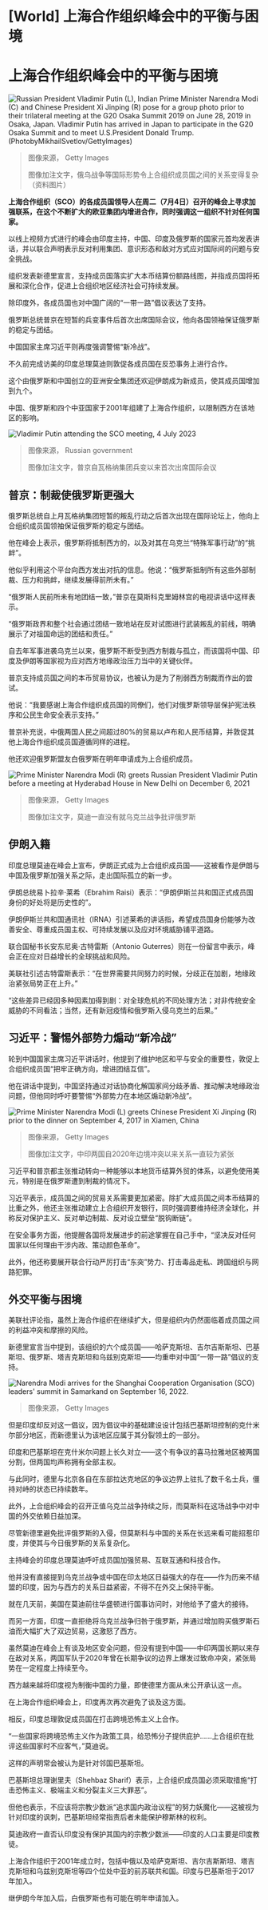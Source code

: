 # [World] 上海合作组织峰会中的平衡与困境

#  上海合作组织峰会中的平衡与困境


![Russian President Vladimir Putin \(L\), Indian Prime Minister Narendra Modi \(C\) and Chinese President Xi Jinping \(R\) pose for a group photo prior to their trilateral meeting at the G20 Osaka Summit 2019 on June 28, 2019 in Osaka, Japan. Vladimir Putin has arrived in Japan to participate in the G20 Osaka Summit and to meet U.S.President Donald Trump. \(PhotobyMikhailSvetlov/GettyImages\)](_130149819_gettyimages-1152470025-594x594.jpg)

> 图像来源，  Getty Images
>
> 图像加注文字，俄乌战争等国际形势令上合组织成员国之间的关系变得复杂（资料图片）

**上海合作组织（SCO）的各成员国领导人在周二（7月4日）召开的峰会上寻求加强联系，在这个不断扩大的欧亚集团内增进合作，同时强调这一组织不针对任何国家。**

以线上视频方式进行的峰会由印度主持，中国、印度及俄罗斯的国家元首均发表讲话，并以联合声明表示反对利用集团、意识形态和敌对方式应对国际间的问题与安全挑战。

组织发表新德里宣言，支持成员国落实扩大本币结算份额路线图，并指成员国将拓展和深化合作，促进上合组织地区经济社会可持续发展。

除印度外，各成员国也对中国广阔的“一带一路”倡议表达了支持。

俄罗斯总统普京在短暂的兵变事件后首次出席国际会议，他向各国领袖保证俄罗斯的稳定与团结。

中国国家主席习近平则再度强调警惕“新冷战”。

不久前完成访美的印度总理莫迪则敦促各成员国在反恐事务上进行合作。

这个由俄罗斯和中国创立的亚洲安全集团还欢迎伊朗成为新成员，使其成员国增加到九个。

中国、俄罗斯和四个中亚国家于2001年组建了上海合作组织，以限制西方在该地区的影响。

![Vladimir Putin attending the SCO meeting, 4 July 2023](_130253505_putinsco.png)

> 图像来源，  Russian government
>
> 图像加注文字，普京自瓦格纳集团兵变以来首次出席国际会议

##  普京：制裁使俄罗斯更强大

俄罗斯总统自上月瓦格纳集团短暂的叛乱行动之后首次出现在国际论坛上，他向上合组织成员国领袖保证俄罗斯的稳定与团结。

他在峰会上表示，俄罗斯将抵制西方的，以及对其在乌克兰“特殊军事行动”的“挑衅”。

他似乎利用这个平台向西方发出对抗的信息。他说：“俄罗斯抵制所有这些外部制裁、压力和挑衅，继续发展得前所未有。”

“俄罗斯人民前所未有地团结一致，”普京在莫斯科克里姆林宫的电视讲话中这样表示。

“俄罗斯政界和整个社会通过团结一致地站在反对试图进行武装叛乱的前线，明确展示了对祖国命运的团结和责任。”

自去年军事进袭乌克兰以来，俄罗斯不断受到西方制裁与孤立，而该国将中国、印度及伊朗等国家视为应对西方地缘政治压力当中的关键伙伴。

普京支持成员国之间的本币贸易协议，也被认为是为了削弱西方制裁而作出的尝试。

他说：“我要感谢上海合作组织成员国的同僚们，他们对俄罗斯领导层保护宪法秩序和公民生命安全表示支持。”

普京补充说，中俄两国人民之间超过80%的贸易以卢布和人民币结算，并敦促其他上海合作组织成员国遵循同样的进程。

他还欢迎俄罗斯盟友白俄罗斯在明年申请成为上合组织成员。

![Prime Minister Narendra Modi \(R\) greets Russian President Vladimir Putin before a meeting at Hyderabad House in New Delhi on December 6, 2021](_130279491_gettyimages-1237050361-594x594.jpg)

> 图像来源，  Getty Images
>
> 图像加注文字，莫迪一直没有就乌克兰战争批评俄罗斯

##  伊朗入籍

印度总理莫迪在峰会上宣布，伊朗正式成为上合组织成员国——这被看作是伊朗与中国及俄罗斯加强关系之际，走出国际孤立的新一步。

伊朗总统易卜拉辛·莱希（Ebrahim Raisi）表示：“伊朗伊斯兰共和国正式成员国身份的好处将是历史性的”。

伊朗伊斯兰共和国通讯社（IRNA）引述莱希的讲话指，希望成员国身份能够为改善安全、尊重成员国主权、可持续发展以及应对环境威胁铺平道路。

联合国秘书长安东尼奥·古特雷斯（Antonio Guterres）则在一份留言中表示，峰会正在应对日益增长的全球挑战和风险。

美联社引述古特雷斯表示：“在世界需要共同努力的时候，分歧正在加剧，地缘政治紧张局势正在上升。”

“这些差异已经因多种因素加得到剧：对全球危机的不同处理方法；对非传统安全威胁的不同看法；当然，还有新冠疫情和俄罗斯入侵乌克兰的后果。”

##  习近平：警惕外部势力煽动“新冷战”

轮到中国国家主席习近平讲话时，他提到了维护地区和平与安全的重要性，敦促上合组织成员国“把牢正确方向，增进团结互信”。

他在讲话中提到，中国坚持通过对话协商化解国家间分歧矛盾、推动解决地缘政治问题，但他同时呼吁要警惕“外部势力在本地区煽动新冷战”。

![Prime Minister Narendra Modi \(L\) greets Chinese President Xi Jinping \(R\) prior to the dinner on September 4, 2017 in Xiamen, China](_130279182_gettyimages-842523916-594x594.jpg)

> 图像来源，  Getty Images
>
> 图像加注文字，中印两国自2020年边境冲突以来关系一直较为紧张

习近平和普京都主张推动转向一种能够以本地货币结算外贸的体系，以避免使用美元，特别是在俄罗斯遭到制裁的情况下。

习近平表示，成员国之间的贸易关系需要更加紧密。除扩大成员国之间本币结算的比重之外，他还主张推动建立上合组织开发银行，同时强调要维持经济全球化，并称反对保护主义、反对单边制裁、反对设立壁垒“脱钩断链”。

在安全事务方面，他提醒各国将发展进步的前途掌握在自己手中，“坚决反对任何国家以任何理由干涉内政、策动颜色革命”。

此外，他还称要展开联合行动严厉打击“东突”势力、打击毒品走私、跨国组织与网路犯罪。

##  外交平衡与困境

美联社评论指，虽然上海合作组织在继续扩大，但是组织内仍然面临着成员国之间的利益冲突和摩擦的风险。

新德里宣言当中提到，该组织的六个成员国——哈萨克斯坦、吉尔吉斯斯坦、巴基斯坦、俄罗斯、塔吉克斯坦和乌兹别克斯坦——均重申对中国“一带一路”倡议的支持。

![Narendra Modi arrives for the Shanghai Cooperation Organisation \(SCO\) leaders' summit in Samarkand on September 16, 2022.](_130279188_gettyimages-1243270341-594x594.jpg)

> 图像来源，  Getty Images

但是印度却反对这一倡议，因为倡议中的基础建设设计包括巴基斯坦控制的克什米尔部分地区，而新德里认为该地区应属于其分裂领土的一部分。

印度和巴基斯坦在克什米尔问题上长久对立——这个有争议的喜马拉雅地区被两国分割，但两国均声称拥有全部主权。

与此同时，德里与北京各自在东部拉达克地区的争议边界上驻扎了数千名士兵，僵持对峙的状态已持续数年。

此外，上合组织峰会的召开正值乌克兰战争持续之际，而莫斯科在这场战争中对中国的外交依赖日益加深。

尽管新德里避免批评俄罗斯的入侵，但莫斯科与中国的关系在长远来看可能招惹印度，并使其与今日俄罗斯的关系复杂化。

主持峰会的印度总理莫迪呼吁成员国加强贸易、互联互通和科技合作。

他并没有直接提到乌克兰战争或中国在印太地区日益强大的存在——作为历来不结盟的印度，因为与西方的关系日益紧密，不得不在外交上保持平衡。

就在几天前，美国在莫迪前往华盛顿进行国事访问时，对他给予了盛大的接待。

而另一方面，印度一直拒绝将乌克兰战争归咎于俄罗斯，并通过增加购买俄罗斯石油而大幅扩大了双边贸易，这激怒了西方。

虽然莫迪在峰会上有谈及地区安全问题，但没有提到中国——中印两国长期以来存在敌对关系，两国军队于2020年曾在长期争议的边界上爆发过致命冲突，紧张局势在一定程度上持续至今。

西方越来越将印度视为制衡中国的力量，即使德里方面从未公开承认这一点。

在上海合作组织峰会上，印度再次再次避免了谈及这方面。

相反，印度总理敦促成员国在打击跨境恐怖主义上合作。

“一些国家将跨境恐怖主义作为政策工具，给恐怖分子提供庇护……上合组织在批评这些国家时不应客气，”莫迪说。

这样的声明常会被认为是针对邻国巴基斯坦。

巴基斯坦总理谢里夫（Shehbaz Sharif）表示，上合组织成员国必须采取措施“打击恐怖主义、极端主义和分裂主义三大罪恶”。

但他也表示，不应该将宗教少数派“追求国内政治议程”的努力妖魔化——这被视为针对印度的讽刺，巴基斯坦经常指责后者未能保护穆斯林的权利。

莫迪政府一直否认印度没有保护其国内的宗教少数派——印度的人口主要是印度教徒。

上海合作组织于2001年成立时，包括中俄以及哈萨克斯坦、吉尔吉斯斯坦、塔吉克斯坦和乌兹别克斯坦等四个位处中亚的前苏联共和国。印度与巴基斯坦于2017年加入。

继伊朗今年加入后，白俄罗斯也有可能在明年申请加入。


